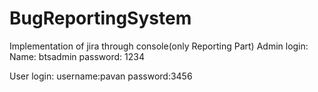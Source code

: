 # BugReportingSystem
Implementation of jira through console(only Reporting Part)
Admin login:
Name:
btsadmin
password:
1234

User login:
username:pavan
password:3456
